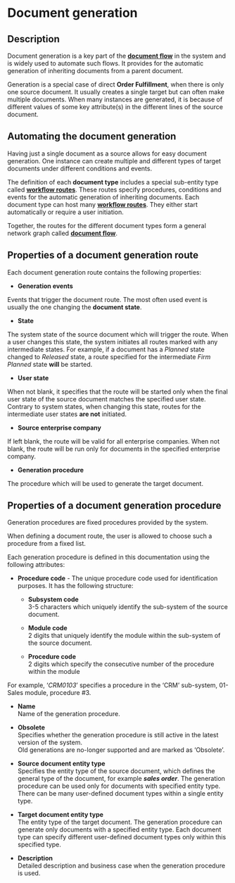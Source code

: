 # Document generation


## Description

Document generation is a key part of the **[document flow](https://docs.erp.net/tech/advanced/document-flow/index.html)** in the system and is widely used to automate such flows. It provides for the automatic generation of inheriting documents from a parent document.

Generation is a special case of direct **Order Fulfillment**, when there is only one source document. It usually creates a single target but can often make multiple documents. When many instances are generated, it is because of different values of some key attribute(s) in the different lines of the source document.

## Automating the document generation

Having just a single document as a source allows for easy document generation. One instance can create multiple and different types of target documents under different conditions and events.

The definition of each **document type** includes a special sub-entity type called **[workflow routes](https://docs.erp.net/model/entities/Systems.Workflow.Routes.html)**. These routes specify procedures, conditions and events for the automatic generation of inheriting documents. Each document type can host many **[workflow routes](https://docs.erp.net/model/entities/Systems.Workflow.Routes.html)**. They either start automatically or require a user initiation.

Together, the routes for the different document types form a general network graph called **[document flow](https://docs.erp.net/tech/advanced/document-flow/index.html)**.

## Properties of a document generation route

Each document generation route contains the following properties:

- **Generation events**

Events that trigger the document route. The most often used event is usually the one changing the **document state**.

- **State**

The system state of the source document which will trigger the route. When a user changes this state, the system initiates all routes marked with any intermediate states. For example, if a document has a _Planned_ state changed to _Released_ state, a route specified for the intermediate _Firm Planned_ state **will** be started.

- **User state**

When not blank, it specifies that the route will be started only when the final user state of the source document matches the specified user state. Contrary to system states, when changing this state, routes for the intermediate user states **are not** initiated.

- **Source enterprise company**

If left blank, the route will be valid for all enterprise companies. When not blank, the route will be run only for documents in the specified enterprise company.

- **Generation procedure**

The procedure which will be used to generate the target document.

## Properties of a document generation procedure

Generation procedures are fixed procedures provided by the system. 

When defining a document route, the user is allowed to choose such a procedure from a fixed list.

Each generation procedure is defined in this documentation using the following attributes:

- **Procedure code** - The unique procedure code used for identification purposes. It has the following structure:

   - **Subsystem code**<br>
     3-5 characters which uniquely identify the sub-system of the source document.
     
   - **Module code**<br>
     2 digits that uniquely identify the module within the sub-system of the source document.
      
   - **Procedure code**<br>
     2 digits which specify the consecutive number of the procedure within the module

For example, ‘*CRM0103*’ specifies a procedure in the ‘CRM’ sub-system, 01-Sales module, procedure #3.

- **Name**<br>
Name of the generation procedure.

- **Obsolete**<br>
Specifies whether the generation procedure is still active in the latest version of the system.</br> Old generations are no-longer supported and are marked as ‘Obsolete’.

- **Source document entity type**<br>
Specifies the entity type of the source document, which defines the general type of the document, for example ***sales order***. The generation procedure can be used only for documents with specified entity type. There can be many user-defined document types within a single entity type.

- **Target document entity type**<br>
The entity type of the target document. The generation procedure can generate only documents with a specified entity type. Each document type can specify different user-defined document types only within this specified type.

- **Description**<br>
Detailed description and business case when the generation procedure is used.

